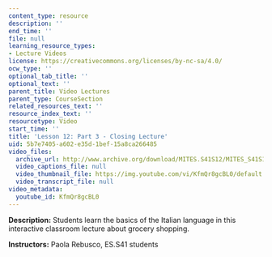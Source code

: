 ```yaml
---
content_type: resource
description: ''
end_time: ''
file: null
learning_resource_types:
- Lecture Videos
license: https://creativecommons.org/licenses/by-nc-sa/4.0/
ocw_type: ''
optional_tab_title: ''
optional_text: ''
parent_title: Video Lectures
parent_type: CourseSection
related_resources_text: ''
resource_index_text: ''
resourcetype: Video
start_time: ''
title: 'Lesson 12: Part 3 - Closing Lecture'
uid: 5b7e7405-a602-e35d-1bef-15a8ca266485
video_files:
  archive_url: http://www.archive.org/download/MITES.S41S12/MITES_S41S12_Lesson12_Part3_300k.mp4
  video_captions_file: null
  video_thumbnail_file: https://img.youtube.com/vi/KfmQr8gcBL0/default.jpg
  video_transcript_file: null
video_metadata:
  youtube_id: KfmQr8gcBL0
---
```


**Description:** Students learn the basics of the Italian language in this interactive classroom lecture about grocery shopping.

**Instructors:** Paola Rebusco, ES.S41 students

